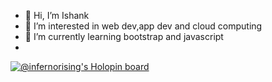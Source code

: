 - 👋 Hi, I’m Ishank
- 👀 I’m interested in web dev,app dev and cloud computing
- 🌱 I’m currently learning bootstrap and javascript
- 
[![@infernorising's Holopin board](https://holopin.me/infernorising)](https://holopin.io/@infernorising)
<!---
Waterbottle69420/Waterbottle69420 is a ✨ special ✨ repository because its `README.md` (this file) appears on your GitHub profile.
You can click the Preview link to take a look at your changes.
--->
